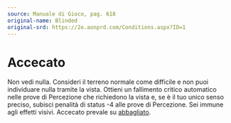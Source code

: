 ```yaml
---
source: Manuale di Gioco, pag. 618
original-name: Blinded
original-srd: https://2e.aonprd.com/Conditions.aspx?ID=1
---
```


# Accecato

Non vedi nulla. Consideri il terreno normale come difficile e non puoi
individuare nulla tramite la vista. Ottieni un fallimento critico automatico
nelle prove di Percezione che richiedono la vista e, se è il tuo unico senso
preciso, subisci penalità di status -4 alle prove di Percezione. Sei immune agli
effetti visivi. Accecato prevale su [abbagliato](/condizioni/abbagliato).
